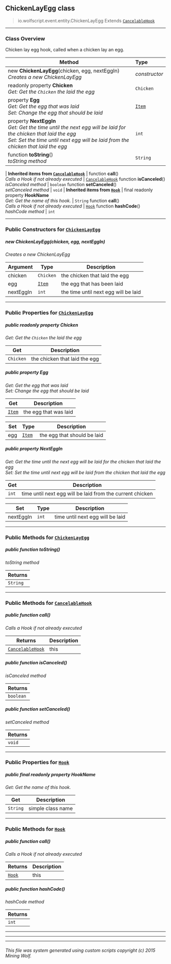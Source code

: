 ## ChickenLayEgg __class__

>io.wolfscript.event.entity.ChickenLayEgg
>Extends [`CancelableHook`](../../hook/CancelableHook.md)

---

### Class Overview

Chicken lay egg hook, called when a chicken lay an egg.

Method | Type   
--- | :--- 
new __ChickenLayEgg__(chicken, egg, nextEggIn) <br> _Creates a new ChickenLayEgg_ | _constructor_
 readonly property __Chicken__ <br> _Get: Get the `Chicken` the laid the egg_ | `Chicken`
  property __Egg__ <br> _Get: Get the egg that was laid<br>Set: Change the egg that should be laid_ | [`Item`](../../api/inventory/Item.md)
  property __NextEggIn__ <br> _Get: Get the time until the next egg will be laid for the chicken that laid the egg<br>Set: Set the time until next egg will be laid from the chicken that laid the egg_ | `int`
 function __toString__() <br> _toString method_ | `String`
 |
__Inherited items from [`CancelableHook`](../../hook/CancelableHook.md)__ |
 function __call__() <br> _Calls a Hook if not already executed_ | [`CancelableHook`](../../hook/CancelableHook.md)
 function __isCanceled__() <br> _isCanceled method_ | `boolean`
 function __setCanceled__() <br> _setCanceled method_ | `void`
 |
__Inherited items from [`Hook`](../../hook/Hook.md)__ |
final readonly property __HookName__ <br> _Get: Get the name of this hook._ | `String`
 function __call__() <br> _Calls a Hook if not already executed_ | [`Hook`](../../hook/Hook.md)
 function __hashCode__() <br> _hashCode method_ | `int`







---

### Public Constructors for [`ChickenLayEgg`](ChickenLayEgg.md)

##### <a id='chickenlayegg'></a>new __ChickenLayEgg__(chicken, egg, nextEggIn) 

_Creates a new ChickenLayEgg_

Argument | Type | Description  
--- | --- | --- 
chicken | `Chicken` | the chicken that laid the egg
egg | [`Item`](../../api/inventory/Item.md) | the egg that has been laid
nextEggIn | `int` | the time until next egg will be laid

---

### Public Properties for [`ChickenLayEgg`](ChickenLayEgg.md)

##### <a id='chicken'></a>public  readonly property __Chicken__

_Get: Get the `Chicken` the laid the egg_

Get | Description
--- | --- 
`Chicken` | the chicken that laid the egg



##### <a id='egg'></a>public   property __Egg__

_Get: Get the egg that was laid<br>Set: Change the egg that should be laid_

Get | Description
--- | --- 
[`Item`](../../api/inventory/Item.md) | the egg that was laid

Set | Type | Description  
--- | --- | --- 
egg | [`Item`](../../api/inventory/Item.md) | the egg that should be laid


##### <a id='nexteggin'></a>public   property __NextEggIn__

_Get: Get the time until the next egg will be laid for the chicken that laid the egg<br>Set: Set the time until next egg will be laid from the chicken that laid the egg_

Get | Description
--- | --- 
`int` | time until next egg will be laid from the current chicken

Set | Type | Description  
--- | --- | --- 
nextEggIn | `int` | time until next egg will be laid


---

### Public Methods for [`ChickenLayEgg`](ChickenLayEgg.md)

##### <a id='tostring'></a>public  function __toString__()

_toString method_

Returns | 
--- | 
`String` |


---

### Public Methods for [`CancelableHook`](../../hook/CancelableHook.md)

##### <a id='call'></a>public  function __call__()

_Calls a Hook if not already executed_

Returns | Description
--- | --- 
[`CancelableHook`](../../hook/CancelableHook.md) | this


##### <a id='iscanceled'></a>public  function __isCanceled__()

_isCanceled method_

Returns | 
--- | 
`boolean` |


##### <a id='setcanceled'></a>public  function __setCanceled__()

_setCanceled method_

Returns | 
--- | 
`void` |


---

### Public Properties for [`Hook`](../../hook/Hook.md)

##### <a id='hookname'></a>public final readonly property __HookName__

_Get: Get the name of this hook._

Get | Description
--- | --- 
`String` | simple class name



---

### Public Methods for [`Hook`](../../hook/Hook.md)

##### <a id='call'></a>public  function __call__()

_Calls a Hook if not already executed_

Returns | Description
--- | --- 
[`Hook`](../../hook/Hook.md) | this


##### <a id='hashcode'></a>public  function __hashCode__()

_hashCode method_

Returns | 
--- | 
`int` |


---


---


---


###### This file was system generated using custom scripts copyright (c) 2015 Mining Wolf.
	

